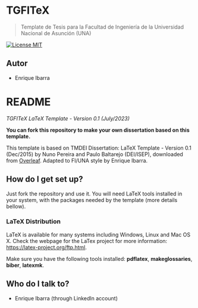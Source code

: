 TGFITeX
========================

> Template de Tesis para la Facultad de Ingeniería de la Universidad Nacional de Asunción (UNA)

[![License MIT](http://img.shields.io/badge/license-MIT-brightgreen.svg)](license.md)

## Autor
*   Enrique Ibarra

# README #

*TGFITeX LaTeX Template - Version 0.1 (July/2023)*

**You can fork this repository to make your own dissertation based on this template.**

This template is based on TMDEI Dissertation: LaTeX Template - Version 0.1 (Dec/2015) by Nuno Pereira and Paulo Baltarejo (DEI/ISEP), downloaded from [Overleaf](https://www.overleaf.com). Adapted to FI/UNA style by Enrique Ibarra.

## How do I get set up? ##

Just fork the repository and use it. You will need LaTeX tools installed in your system, with the packages needed by the template (more details bellow).

### LaTeX Distribution

LaTeX is available for many systems including Windows, Linux and Mac OS X. Check the webpage for the LaTex project for more information: <https://latex-project.org/ftp.html>.

Make sure you have the following tools installed: **pdflatex**, **makeglossaries**, **biber**, **latexmk**.

## Who do I talk to? ##

* Enrique Ibarra (through LinkedIn account)
